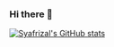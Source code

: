 ### Hi there 👋

<!--
**ikaru19/ikaru19** is a ✨ _special_ ✨ repository because its `README.md` (this file) appears on your GitHub profile.

Here are some ideas to get you started:

- 🔭 I’m currently working on ...
- 🌱 I’m currently learning ...
- 👯 I’m looking to collaborate on ...
- 🤔 I’m looking for help with ...
- 💬 Ask me about ...
- 📫 How to reach me: ...
- 😄 Pronouns: ...
- ⚡ Fun fact: ...
-->

[![Syafrizal's GitHub stats](https://github-readme-stats.vercel.app/api?username=ikaru19)](https://github.com/ikaru19/github-readme-stats)
